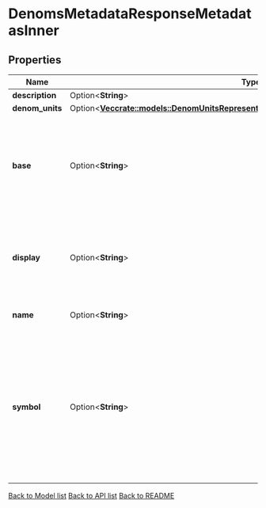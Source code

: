 # DenomsMetadataResponseMetadatasInner

## Properties

Name | Type | Description | Notes
------------ | ------------- | ------------- | -------------
**description** | Option<**String**> |  | [optional]
**denom_units** | Option<[**Vec<crate::models::DenomUnitsRepresentsTheListOfDenomUnitSForAGivenCoinInner>**](denom_units_represents_the_list_of_DenomUnit_s_for_a_given_coin_inner.md)> |  | [optional]
**base** | Option<**String**> | base represents the base denom (should be the DenomUnit with exponent = 0). | [optional]
**display** | Option<**String**> | display indicates the suggested denom that should be displayed in clients. | [optional]
**name** | Option<**String**> | Since: cosmos-sdk 0.43 | [optional]
**symbol** | Option<**String**> | symbol is the token symbol usually shown on exchanges (eg: ATOM). This can be the same as the display.  Since: cosmos-sdk 0.43 | [optional]

[Back to Model list](../README.md#documentation-for-models) [Back to API list](../README.md#documentation-for-api-endpoints) [Back to README](../README.md)


